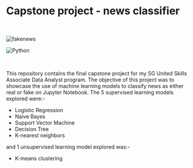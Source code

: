 # Capstone project - news classifier
<br>

![fakenews](https://user-images.githubusercontent.com/10804109/193522570-d4d41afd-fce3-4878-b21d-71525477af19.gif)
<br>

![Python](https://user-images.githubusercontent.com/10804109/193534656-68d235c5-0b38-489a-bbfa-1c9d8d01da42.jpg)


<br>

This repository contains the final capstone project for my SG United Skills Associate Data Analyst program.  The objective of this project was to showcase the use of machine learning models to classify news as either real or fake on Jupyter Notebook. The 5 supervised learning models explored were:-
 - Logistic Regression
 - Naive Bayes
 - Support Vector Machine
 - Decision Tree
 - K-nearest neighbors

and 1 unsupervised learning model explored was:-
 - K-means clustering

<br>


